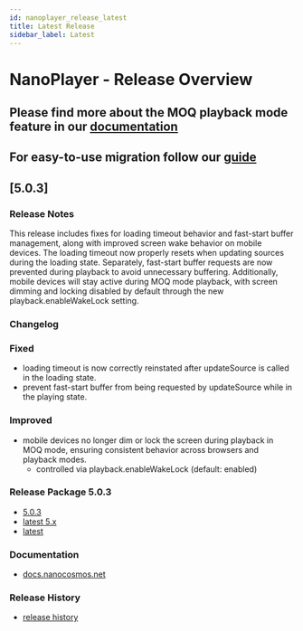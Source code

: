 ```yaml
---
id: nanoplayer_release_latest
title: Latest Release
sidebar_label: Latest
---
```


# **NanoPlayer - Release Overview**

## Please find more about the **MOQ playback mode** feature in our [documentation](https://docs.nanocosmos.net/docs/nanoplayer/nanoplayer_feature_moq/)

## For easy-to-use migration follow our [guide](https://docs.nanocosmos.net/docs/nanoplayer/nanoplayer_v5_migration_guide)

## **[5.0.3]**

### **Release Notes**

This release includes fixes for loading timeout behavior and fast-start buffer management, along with improved screen wake behavior on mobile devices. The loading timeout now properly resets when updating sources during the loading state. Separately, fast-start buffer requests are now prevented during playback to avoid unnecessary buffering. Additionally, mobile devices will stay active during MOQ mode playback, with screen dimming and locking disabled by default through the new playback.enableWakeLock setting.

### **Changelog**

### Fixed

- loading timeout is now correctly reinstated after updateSource is called in the loading state.
- prevent fast-start buffer from being requested by updateSource while in the playing state.

### Improved

- mobile devices no longer dim or lock the screen during playback in MOQ mode, ensuring consistent behavior across browsers and playback modes.
    - controlled via playback.enableWakeLock (default: enabled)

### **Release Package 5.0.3**

- [5.0.3](https://files.nanocosmos.de/index.php/s/tb2aX3H6CjCTBNw)
- [latest 5.x](https://files.nanocosmos.de/index.php/s/y4e2axW7s8qEtJb)
- [latest](https://files.nanocosmos.de/index.php/s/2tpCzgRjNEZDzeP)

### **Documentation**

- [docs.nanocosmos.net](https://docs.nanocosmos.net/docs/nanoplayer/nanoplayer_api/)

### **Release History**

- [release history](https://docs.nanocosmos.net/docs/nanoplayer/nanoplayer_release_history)
